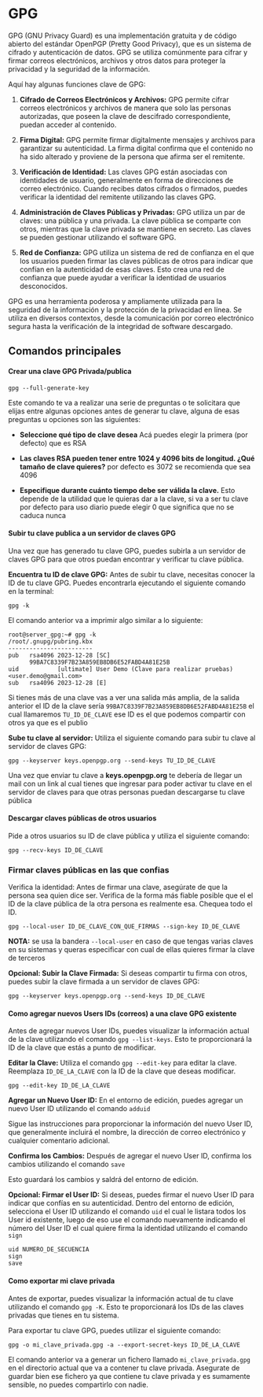 # GPG
GPG (GNU Privacy Guard) es una implementación gratuita y de código abierto del estándar OpenPGP (Pretty Good Privacy), que es un sistema de cifrado y autenticación de datos. GPG se utiliza comúnmente para cifrar y firmar correos electrónicos, archivos y otros datos para proteger la privacidad y la seguridad de la información.

Aquí hay algunas funciones clave de GPG:

1. **Cifrado de Correos Electrónicos y Archivos:** GPG permite cifrar correos electrónicos y archivos de manera que solo las personas autorizadas, que poseen la clave de descifrado correspondiente, puedan acceder al contenido.

2. **Firma Digital:** GPG permite firmar digitalmente mensajes y archivos para garantizar su autenticidad. La firma digital confirma que el contenido no ha sido alterado y proviene de la persona que afirma ser el remitente.

3. **Verificación de Identidad:** Las claves GPG están asociadas con identidades de usuario, generalmente en forma de direcciones de correo electrónico. Cuando recibes datos cifrados o firmados, puedes verificar la identidad del remitente utilizando las claves GPG.

4. **Administración de Claves Públicas y Privadas:** GPG utiliza un par de claves: una pública y una privada. La clave pública se comparte con otros, mientras que la clave privada se mantiene en secreto. Las claves se pueden gestionar utilizando el software GPG.

5. **Red de Confianza:** GPG utiliza un sistema de red de confianza en el que los usuarios pueden firmar las claves públicas de otros para indicar que confían en la autenticidad de esas claves. Esto crea una red de confianza que puede ayudar a verificar la identidad de usuarios desconocidos.

GPG es una herramienta poderosa y ampliamente utilizada para la seguridad de la información y la protección de la privacidad en línea. Se utiliza en diversos contextos, desde la comunicación por correo electrónico segura hasta la verificación de la integridad de software descargado.

## Comandos principales

#### Crear una clave GPG Privada/publica
```
gpg --full-generate-key
```

Este comando te va a realizar una serie de preguntas o te solicitara que elijas entre algunas opciones antes de generar tu clave, alguna de esas preguntas u opciones son las siguientes:
  
  - **Seleccione qué tipo de clave desea** Acá puedes elegir la primera (por defecto) que es RSA
  
  - **Las claves RSA pueden tener entre 1024 y 4096 bits de longitud. ¿Qué tamaño de clave quieres?** por defecto es 3072 se recomienda que sea 4096

  - **Especifique durante cuánto tiempo debe ser válida la clave.** Esto depende de la utilidad que le quieras dar a la clave, si va a ser tu clave por defecto para uso diario puede elegir 0 que significa que no se caduca nunca

#### Subir tu clave publica a un servidor de claves GPG
Una vez que has generado tu clave GPG, puedes subirla a un servidor de claves GPG para que otros puedan encontrar y verificar tu clave pública.

**Encuentra tu ID de clave GPG:**
Antes de subir tu clave, necesitas conocer la ID de tu clave GPG. Puedes encontrarla ejecutando el siguiente comando en la terminal:
```
gpg -k
```

El comando anterior va a imprimir algo similar a lo siguiente:
```
root@server_gpg:~# gpg -k
/root/.gnupg/pubring.kbx
------------------------
pub   rsa4096 2023-12-28 [SC]
      99BA7C8339F7B23A859EB8DB6E52FABD4A81E25B
uid           [ultimate] User Demo (Clave para realizar pruebas) <user.demo@gmail.com>
sub   rsa4096 2023-12-28 [E]
```

Si tienes más de una clave vas a ver una salida más amplia, de la salida anterior el ID de la clave sería `99BA7C8339F7B23A859EB8DB6E52FABD4A81E25B` el cual llamaremos `TU_ID_DE_CLAVE` ese ID es el que podemos compartir con otros ya que es el publio

**Sube tu clave al servidor:**
Utiliza el siguiente comando para subir tu clave al servidor de claves GPG:

```
gpg --keyserver keys.openpgp.org --send-keys TU_ID_DE_CLAVE
```

Una vez que enviar tu clave a **keys.openpgp.org** te debería de llegar un mail con un link al cual tienes que ingresar para poder activar tu clave en el servidor de claves para que otras personas puedan descargarse tu clave pública

#### Descargar claves públicas de otros usuarios
Pide a otros usuarios su ID de clave pública y utiliza el siguiente comando:
```
gpg --recv-keys ID_DE_CLAVE
```

### Firmar claves públicas en las que confias
Verifica la identidad: Antes de firmar una clave, asegúrate de que la persona sea quien dice ser. Verifica de la forma más fiable posible que el el ID de la clave pública de la
otra persona es realmente esa. Chequea todo el ID.

```
gpg --local-user ID_DE_CLAVE_CON_QUE_FIRMAS --sign-key ID_DE_CLAVE
```

**NOTA:** se usa la bandera `--local-user` en caso de que tengas varias claves en su sistemas y queras especificar con cual de ellas quieres firmar la clave de terceros

**Opcional: Subir la Clave Firmada:**
Si deseas compartir tu firma con otros, puedes subir la clave firmada a un servidor de claves GPG:

```
gpg --keyserver keys.openpgp.org --send-keys ID_DE_CLAVE
```

#### Como agregar nuevos Users IDs (correos) a una clave GPG existente
Antes de agregar nuevos User IDs, puedes visualizar la información actual de la clave utilizando el comando `gpg --list-keys`. Esto te proporcionará la ID de la clave que estás a punto de modificar.

**Editar la Clave:**
Utiliza el comando `gpg --edit-key` para editar la clave. Reemplaza `ID_DE_LA_CLAVE` con la ID de la clave que deseas modificar.

```
gpg --edit-key ID_DE_LA_CLAVE
```

**Agregar un Nuevo User ID:**
En el entorno de edición, puedes agregar un nuevo User ID utilizando el comando `adduid`

Sigue las instrucciones para proporcionar la información del nuevo User ID, que generalmente incluirá el nombre, la dirección de correo electrónico y cualquier comentario adicional.

**Confirma los Cambios:**
Después de agregar el nuevo User ID, confirma los cambios utilizando el comando `save`

Esto guardará los cambios y saldrá del entorno de edición.

**Opcional: Firmar el User ID:**
Si deseas, puedes firmar el nuevo User ID para indicar que confías en su autenticidad. Dentro del entorno de edición, selecciona el User ID utilizando el comando `uid` el cual le listara todos los User id existente, luego de eso use el comando nuevamente indicando el número del User ID el cual quiere firma la identidad utilizando el comando `sign`
```
uid NUMERO_DE_SECUENCIA
sign
save
```

#### Como exportar mi clave privada
Antes de exportar, puedes visualizar la información actual de tu clave utilizando el comando `gpg -K`. Esto te proporcionará los IDs de las claves privadas que tienes en tu sistema.

Para exportar tu clave GPG, puedes utilizar el siguiente comando:
```
gpg -o mi_clave_privada.gpg -a --export-secret-keys ID_DE_LA_CLAVE
```

El comando anterior va a generar un fichero llamado `mi_clave_privada.gpg` en el directorio actual que va a contener tu clave privada. Asegurate de guardar bien ese fichero ya que contiene tu clave privada y es sumamente sensible, no puedes compartirlo con nadie.